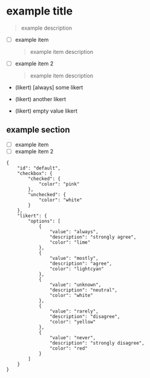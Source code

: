 # example title

> example description


- [ ] example item
    > example item description
- [ ] example item 2
    > example item description

- (likert) [always] some likert

- (likert) another likert

- (likert) empty value likert


## example section

- [ ] example item
- [ ] example item 2

<!-- example comment -->

<!--
multi line comment
-->

```config
{
    "id": "default",
    "checkbox": {
        "checked": {
            "color": "pink"
        },
        "unchecked": {
            "color": "white"
        }
    },
    "likert": {
        "options": [
            {
                "value": "always",
                "description": "strongly agree",
                "color": "lime"
            },
            {
                "value": "mostly",
                "description": "agree",
                "color": "lightcyan"
            },
            {
                "value": "unknown",
                "description": "neutral",
                "color": "white"
            },
            {
                "value": "rarely",
                "description": "disagree",
                "color": "yellow"
            },
            {
                "value": "never",
                "description": "strongly disagree",
                "color": "red"
            }
        ]
    }
}
```

